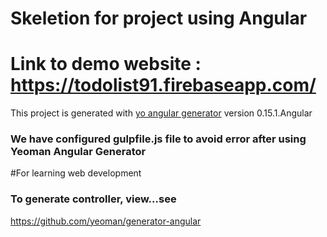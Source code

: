 # Skeletion for project using Angular
# Link to demo website : https://todolist91.firebaseapp.com/

This project is generated with [yo angular generator](https://github.com/yeoman/generator-angular)
version 0.15.1.Angular

### We have configured gulpfile.js file to avoid error after using Yeoman Angular Generator
#For learning web development

### To generate controller, view...see
https://github.com/yeoman/generator-angular